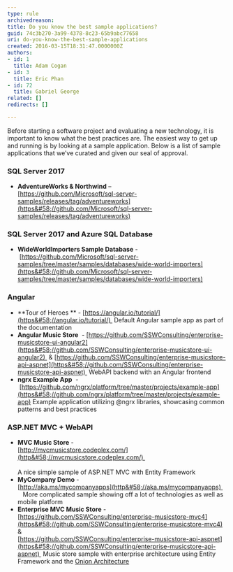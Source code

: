 ```yaml
---
type: rule
archivedreason: 
title: Do you know the best sample applications?
guid: 74c3b270-3a99-4378-8c23-65b9abc77658
uri: do-you-know-the-best-sample-applications
created: 2016-03-15T18:31:47.0000000Z
authors:
- id: 1
  title: Adam Cogan
- id: 3
  title: Eric Phan
- id: 72
  title: Gabriel George
related: []
redirects: []

---
```


Before starting a software project and evaluating a new technology, it is important to know what the best practices are. The easiest way to get up and running is by looking at a sample application. Below is a list of sample applications that we’ve curated and given our seal of approval.

<!--endintro-->

### SQL Server 2017


* **AdventureWorks & Northwind** – <br>      [https://github.com/Microsoft/sql-server-samples/releases/tag/adventureworks](https&#58;//github.com/Microsoft/sql-server-samples/releases/tag/adventureworks)


### SQL Server 2017 and Azure SQL Database


* **WideWorldImporters Sample Database** - [https://github.com/Microsoft/sql-server-samples/tree/master/samples/databases/wide-world-importers](https&#58;//github.com/Microsoft/sql-server-samples/tree/master/samples/databases/wide-world-importers)



### Angular


* **Tour of Heroes ** - [https://angular.io/tutorial/](https&#58;//angular.io/tutorial/) 
Default Angular sample app as part of the documentation
* **Angular Music Store**  - [https://github.com/SSWConsulting/enterprise-musicstore-ui-angular2](https&#58;//github.com/SSWConsulting/enterprise-musicstore-ui-angular2)  & [https://github.com/SSWConsulting/enterprise-musicstore-api-aspnet](https&#58;//github.com/SSWConsulting/enterprise-musicstore-api-aspnet) 
WebAPI backend with an Angular frontend
* **ngrx Example App**  -  [https://github.com/ngrx/platform/tree/master/projects/example-app](https&#58;//github.com/ngrx/platform/tree/master/projects/example-app)
Example application utilizing @ngrx libraries, showcasing common patterns and best practices



### ASP.NET MVC + WebAPI


* **MVC Music Store** - <br>      [http://mvcmusicstore.codeplex.com/](http&#58;//mvcmusicstore.codeplex.com/)  <br>      
A nice simple sample of ASP.NET MVC with Entity Framework
* **MyCompany Demo** - <br>      [http://aka.ms/mycompanyapps](http&#58;//aka.ms/mycompanyapps)    
More complicated sample showing off a lot of technologies as well as mobile platform
* **Enterprise MVC Music Store** - <br>      [https://github.com/SSWConsulting/enterprise-musicstore-mvc4](https&#58;//github.com/SSWConsulting/enterprise-musicstore-mvc4) & <br>      [https://github.com/SSWConsulting/enterprise-musicstore-api-aspnet](https&#58;//github.com/SSWConsulting/enterprise-musicstore-api-aspnet) 
Music store sample with enterprise architecture using Entity Framework and the [Onion Architecture](/_layouts/15/FIXUPREDIRECT.ASPX?WebId=3dfc0e07-e23a-4cbb-aac2-e778b71166a2&amp;TermSetId=07da3ddf-0924-4cd2-a6d4-a4809ae20160&amp;TermId=d9095365-95c6-4474-b7aa-1986efca7a27)


####
